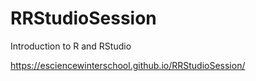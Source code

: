 # RRStudioSession
Introduction to R and RStudio

https://esciencewinterschool.github.io/RRStudioSession/
